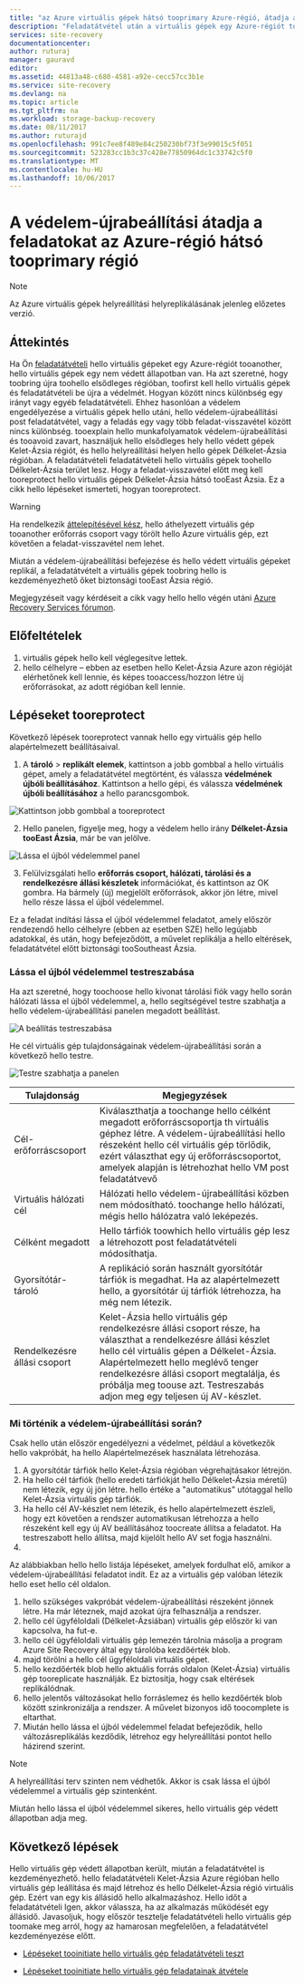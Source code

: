 ```yaml
---
title: "az Azure virtuális gépek hátsó tooprimary Azure-régió, átadja a feladatokat a aaaHow tooReprotect |} Microsoft Docs"
description: "Feladatátvétel után a virtuális gépek egy Azure-régiót tooanother az Azure Site Recovery tooprotect hello gépek visszafelé is használhatja. Hello lépéseket megtudhatja, hogyan toodo a védelem-újrabeállítási újra a feladatátvétel előtt."
services: site-recovery
documentationcenter: 
author: ruturaj
manager: gauravd
editor: 
ms.assetid: 44813a48-c680-4581-a92e-cecc57cc3b1e
ms.service: site-recovery
ms.devlang: na
ms.topic: article
ms.tgt_pltfrm: na
ms.workload: storage-backup-recovery
ms.date: 08/11/2017
ms.author: ruturajd
ms.openlocfilehash: 991c7ee8f489e84c250230bf73f3e99015c5f051
ms.sourcegitcommit: 523283cc1b3c37c428e77850964dc1c33742c5f0
ms.translationtype: MT
ms.contentlocale: hu-HU
ms.lasthandoff: 10/06/2017
---
```

# <a name="reprotect-from-failed-over-azure-region-back-tooprimary-region"></a>A védelem-újrabeállítási átadja a feladatokat az Azure-régió hátsó tooprimary régió



>[!NOTE]
>
> Az Azure virtuális gépek helyreállítási helyreplikálásának jelenleg előzetes verzió.


## <a name="overview"></a>Áttekintés
Ha Ön [feladatátvételi](site-recovery-failover.md) hello virtuális gépeket egy Azure-régiót tooanother, hello virtuális gépek egy nem védett állapotban van. Ha azt szeretné, hogy toobring újra toohello elsődleges régióban, toofirst kell hello virtuális gépek és feladatátvételi be újra a védelmét. Hogyan között nincs különbség egy irányt vagy egyéb feladatátvételi. Ehhez hasonlóan a védelem engedélyezése a virtuális gépek hello utáni, hello védelem-újrabeállítási post feladatátvétel, vagy a feladás egy vagy több feladat-visszavétel között nincs különbség.
tooexplain hello munkafolyamatok védelem-újrabeállítási és tooavoid zavart, használjuk hello elsődleges hely hello védett gépek Kelet-Ázsia régiót, és hello helyreállítási helyen hello gépek Délkelet-Ázsia régióban. A feladatátvételi feladatátvételi hello virtuális gépek toohello Délkelet-Ázsia terület lesz. Hogy a feladat-visszavétel előtt meg kell tooreprotect hello virtuális gépek Délkelet-Ázsia hátsó tooEast Ázsia. Ez a cikk hello lépéseket ismerteti, hogyan tooreprotect.

> [!WARNING]
> Ha rendelkezik [áttelepítésével kész](site-recovery-migrate-to-azure.md#what-do-we-mean-by-migration), hello áthelyezett virtuális gép tooanother erőforrás csoport vagy törölt hello Azure virtuális gép, ezt követően a feladat-visszavétel nem lehet.

Miután a védelem-újrabeállítási befejezése és hello védett virtuális gépeket replikál, a feladatátvételt a virtuális gépek toobring hello is kezdeményezhető őket biztonsági tooEast Ázsia régió.

Megjegyzéseit vagy kérdéseit a cikk vagy hello hello végén utáni [Azure Recovery Services fórumon](https://social.msdn.microsoft.com/forums/azure/home?forum=hypervrecovmgr).

## <a name="prerequisites"></a>Előfeltételek
1. virtuális gépek hello kell véglegesítve lettek.
2. hello célhelyre – ebben az esetben hello Kelet-Ázsia Azure azon régióját elérhetőnek kell lennie, és képes tooaccess/hozzon létre új erőforrásokat, az adott régióban kell lennie.

## <a name="steps-tooreprotect"></a>Lépéseket tooreprotect

Következő lépések tooreprotect vannak hello egy virtuális gép hello alapértelmezett beállításaival.

1. A **tároló** > **replikált elemek**, kattintson a jobb gombbal a hello virtuális gépet, amely a feladatátvétel megtörtént, és válassza **védelmének újbóli beállításához**. Kattintson a hello gépi, és válassza **védelmének újbóli beállításához** a hello parancsgombok.

![Kattintson jobb gombbal a tooreprotect](./media/site-recovery-how-to-reprotect-azure-to-azure/reprotect.png)

2. Hello panelen, figyelje meg, hogy a védelem hello irány **Délkelet-Ázsia tooEast Ázsia**, már be van jelölve.

![Lássa el újból védelemmel panel](./media/site-recovery-how-to-reprotect-azure-to-azure/reprotectblade.png)

3. Felülvizsgálati hello **erőforrás csoport, hálózati, tárolási és a rendelkezésre állási készletek** információkat, és kattintson az OK gombra. Ha bármely (új) megjelölt erőforrások, akkor jön létre, mivel hello része lássa el újból védelemmel.

Ez a feladat indítási lássa el újból védelemmel feladatot, amely először rendezendő hello célhelyre (ebben az esetben SZE) hello legújabb adatokkal, és után, hogy befejeződött, a művelet replikálja a hello eltérések, feladatátvétel előtt biztonsági tooSoutheast Ázsia.

### <a name="reprotect-customization"></a>Lássa el újból védelemmel testreszabása
Ha azt szeretné, hogy toochoose hello kivonat tárolási fiók vagy hello során hálózati lássa el újból védelemmel, a, hello segítségével testre szabhatja a hello védelem-újrabeállítási panelen megadott beállítást.

![A beállítás testreszabása](./media/site-recovery-how-to-reprotect-azure-to-azure/customize.png)

He cél virtuális gép tulajdonságainak védelem-újrabeállítási során a következő hello testre.

![Testre szabhatja a panelen](./media/site-recovery-how-to-reprotect-azure-to-azure/customizeblade.png)

|Tulajdonság |Megjegyzések  |
|---------|---------|
|Cél-erőforráscsoport     | Kiválaszthatja a toochange hello célként megadott erőforráscsoportja th virtuális géphez létre. A védelem-újrabeállítási hello részeként hello cél virtuális gép törlődik, ezért választhat egy új erőforráscsoportot, amelyek alapján is létrehozhat hello VM post feladatátvevő         |
|Virtuális hálózati cél     | Hálózati hello védelem-újrabeállítási közben nem módosítható. toochange hello hálózati, mégis hello hálózatra való leképezés.         |
|Célként megadott     | Hello tárfiók toowhich hello virtuális gép lesz a létrehozott post feladatátvételi módosíthatja.         |
|Gyorsítótár-tároló     | A replikáció során használt gyorsítótár tárfiók is megadhat. Ha az alapértelmezett hello, a gyorsítótár új tárfiók létrehozza, ha még nem létezik.         |
|Rendelkezésre állási csoport     |Kelet-Ázsia hello virtuális gép rendelkezésre állási csoport része, ha választhat a rendelkezésre állási készlet hello cél virtuális gépen a Délkelet-Ázsia. Alapértelmezett hello meglévő tenger rendelkezésre állási csoport megtalálja, és próbálja meg toouse azt. Testreszabás adjon meg egy teljesen új AV-készlet.         |


### <a name="what-happens-during-reprotect"></a>Mi történik a védelem-újrabeállítási során?

Csak hello után először engedélyezni a védelmet, például a következők hello vakpróbát, ha hello Alapértelmezések használata létrehozása.
1. A gyorsítótár tárfiók hello Kelet-Ázsia régióban végrehajtásakor létrejön.
2. Ha hello cél tárfiók (hello eredeti tárfiókját hello Délkelet-Ázsia méretű) nem létezik, egy új jön létre. hello értéke a "automatikus" utótaggal hello Kelet-Ázsia virtuális gép tárfiók.
3. Ha hello cél AV-készlet nem létezik, és hello alapértelmezett észleli, hogy ezt követően a rendszer automatikusan létrehozza a hello részeként kell egy új AV beállításához toocreate állítsa a feladatot. Ha testreszabott hello állítsa, majd kijelölt hello AV set fogja használni.
4.

Az alábbiakban hello hello listája lépéseket, amelyek fordulhat elő, amikor a védelem-újrabeállítási feladatot indít. Ez az a virtuális gép valóban létezik hello eset hello cél oldalon.

1. hello szükséges vakpróbát védelem-újrabeállítási részeként jönnek létre. Ha már léteznek, majd azokat újra felhasználja a rendszer.
2. hello cél ügyféloldali (Délkelet-Ázsiában) virtuális gép először ki van kapcsolva, ha fut-e.
3. hello cél ügyféloldali virtuális gép lemezén tárolnia másolja a program Azure Site Recovery által egy tárolóba kezdőérték blob.
4. majd törölni a hello cél ügyféloldali virtuális gépet.
5. hello kezdőérték blob hello aktuális forrás oldalon (Kelet-Ázsia) virtuális gép tooreplicate használják. Ez biztosítja, hogy csak eltérések replikálódnak.
6. hello jelentős változásokat hello forráslemez és hello kezdőérték blob között szinkronizálja a rendszer. A művelet bizonyos idő toocomplete is eltarthat.
7. Miután hello lássa el újból védelemmel feladat befejeződik, hello változásreplikálás kezdődik, létrehoz egy helyreállítási pontot hello házirend szerint.

> [!NOTE]
> A helyreállítási terv szinten nem védhetők. Akkor is csak lássa el újból védelemmel a virtuális gép szintenként.

Miután hello lássa el újból védelemmel sikeres, hello virtuális gép védett állapotban adja meg.

## <a name="next-steps"></a>Következő lépések

Hello virtuális gép védett állapotban került, miután a feladatátvétel is kezdeményezhető. hello feladatátvételi Kelet-Ázsia Azure régióban hello virtuális gép leállítása és majd létrehoz és hello Délkelet-Ázsia régió virtuális gép. Ezért van egy kis állásidő hello alkalmazáshoz. Hello időt a feladatátvételi Igen, akkor válassza, ha az alkalmazás működését egy állásidő. Javasoljuk, hogy először tesztelje feladatátvételi hello virtuális gép toomake meg arról, hogy az hamarosan megfelelően, a feladatátvétel kezdeményezése előtt.

-   [Lépéseket tooinitiate hello virtuális gép feladatátvételi teszt](site-recovery-test-failover-to-azure.md)

-   [Lépéseket tooinitiate hello virtuális gép feladatainak átvétele](site-recovery-failover.md)
